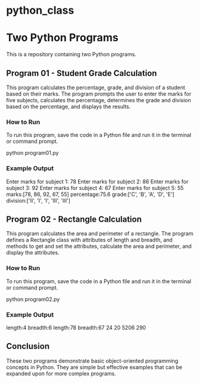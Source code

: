 # python_class
# Two Python Programs

This is a repository containing two Python programs. 

## Program 01 - Student Grade Calculation

This program calculates the percentage, grade, and division of a student based on their marks.
The program prompts the user to enter the marks for five subjects, calculates the percentage, 
determines the grade and division based on the percentage, and displays the results.

### How to Run

To run this program, save the code in a Python file and run it in the terminal or command prompt. 

python program01.py
### Example Output


Enter marks for subject 1: 78
Enter marks for subject 2: 86
Enter marks for subject 3: 92
Enter marks for subject 4: 67
Enter marks for subject 5: 55
marks:[78, 86, 92, 67, 55]
percentage:75.6
grade:['C', 'B', 'A', 'D', 'E']
division:['II', 'I', 'I', 'III', 'III']


## Program 02 - Rectangle Calculation

This program calculates the area and perimeter of a rectangle.
The program defines a Rectangle class with attributes of length and breadth, 
and methods to get and set the attributes, calculate the area and perimeter, and display the attributes.

### How to Run

To run this program, save the code in a Python file and run it in the terminal or command prompt. 


python program02.py


### Example Output


length:4
breadth:6
length:78
breadth:67
24
20
5206
290


## Conclusion

These two programs demonstrate basic object-oriented programming concepts in Python. 
They are simple but effective examples that can be expanded upon for more complex programs.
